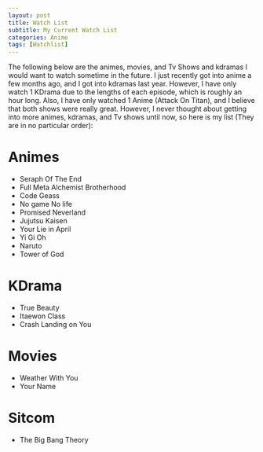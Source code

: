 ```yaml
---
layout: post
title: Watch List
subtitle: My Current Watch List
categories: Anime 
tags: [Watchlist]
---
```

<head>
<!-- Global site tag (gtag.js) - Google Analytics -->
<script async src="https://www.googletagmanager.com/gtag/js?id=G-W6ERL4MJ0J"></script>
<script>
    window.dataLayer = window.dataLayer || [];
    function gtag() { dataLayer.push(arguments); }
    gtag('js', new Date());

    gtag('config', 'G-W6ERL4MJ0J');
</script>
</head>

The following below are the animes, movies, and Tv Shows and kdramas I would want to watch sometime in the future. I just recently got into anime a few months ago, and I got into kdramas last year. However, I have only watch 1 KDrama due to the lengths of each episode, which is roughly an hour long. Also, I have only watched 1 Anime (Attack On Titan), and I believe that both shows were really great. However, I never thought about getting into more animes, kdramas, and Tv shows until now, so here is my list (They are in no particular order):

# Animes 
* Seraph Of The End  
* Full Meta Alchemist Brotherhood   
* Code Geass  
* No game No life  
* Promised Neverland  
* Jujutsu Kaisen  
* Your Lie in April 
* Yi Gi Oh  
* Naruto   
* Tower of God  

# KDrama 
* True Beauty  
* Itaewon Class  
* Crash Landing on You   

# Movies 
* Weather With You  
* Your Name  

# Sitcom
* The Big Bang Theory
